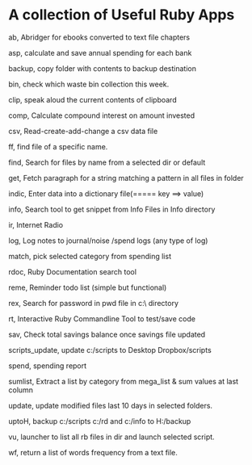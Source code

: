 A collection of Useful Ruby Apps
==================================================================
ab, Abridger for ebooks converted to text file chapters

asp, calculate and save  annual spending for each bank

backup, copy folder with contents to backup destination

bin, check which waste bin collection this week.

clip, speak aloud the current contents of clipboard

comp, Calculate compound interest on amount invested

csv, Read-create-add-change a csv data file

ff, find file of a specific name.

find, Search for files by name from a selected dir or default

get, Fetch paragraph for a string matching a pattern in all files in folder

indic, Enter data into a dictionary file(===== key ==> value)

info, Search tool to get snippet from Info Files in Info directory

ir, Internet Radio

log, Log notes to journal/noise /spend logs (any type of log)

match, pick selected category from spending list

rdoc, Ruby Documentation search tool

reme, Reminder todo list (simple but functional)

rex, Search for password in pwd file in c:\ directory

rt, Interactive Ruby Commandline Tool to test/save code

sav, Check total savings balance once savings file updated

scripts_update, update c:/scripts to Desktop Dropbox/scripts

spend, spending report 

sumlist, Extract a list by category from mega_list & sum values at last column

update, update modified files last 10 days in selected folders.

uptoH, backup c:/scripts c:/rd and c:/info to H:/backup

vu, launcher to list all rb files in dir and launch selected script.

wf, return a list of words frequency from a text file.

